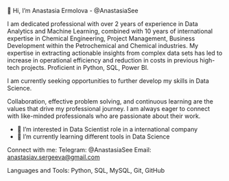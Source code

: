 👋 Hi, I’m Anastasia Ermolova - @AnastasiaSee

I am dedicated professional with over 2 years of experience in Data Analytics and Machine Learning, combined with 10 years of international expertise in Chemical Engineering, Project Management, Business Development within the Petrochemical and Chemical industries. My expertise in extracting actionable insights from complex data sets has led to increase in operational efficiency and reduction in costs in previous high-tech projects. Proficient in Python, SQL, Power BI. 

I am currently seeking opportunities to further develop my skills in Data Science.

Collaboration, effective problem solving, and continuous learning are the values that drive my professional journey. I am always eager to connect with like-minded professionals who are passionate about their work.

- 👀 I’m interested in Data Scientist role in a international company
- 🌱 I’m currently learning different tools in Data Science

Connect with me:
Telegram: @AnastasiaSee
Email: anastasiav.sergeeva@gmail.com

Languages and Tools: Python, SQL, MySQL, Git, GitHub




<!---
AnastasiaSee/AnastasiaSee is a ✨ special ✨ repository because its `README.md` (this file) appears on your GitHub profile.
You can click the Preview link to take a look at your changes.
--->
